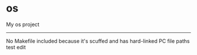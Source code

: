# os
My os project

-----

No Makefile included because it's scuffed and has hard-linked PC file paths
test edit